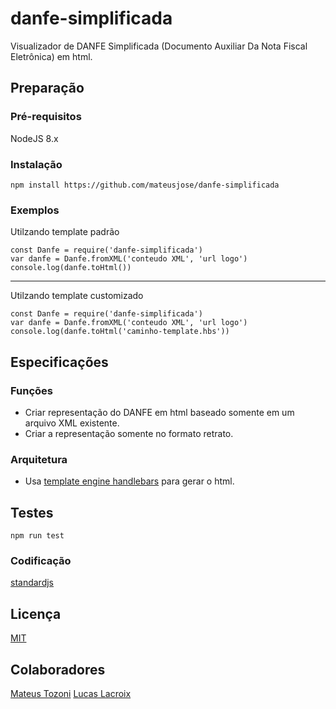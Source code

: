 # danfe-simplificada
Visualizador de DANFE Simplificada (Documento Auxiliar Da Nota Fiscal Eletrônica) em html.

## Preparação

### Pré-requisitos

NodeJS 8.x

### Instalação

```
npm install https://github.com/mateusjose/danfe-simplificada
```

### Exemplos

Utilzando template padrão
```
const Danfe = require('danfe-simplificada')
var danfe = Danfe.fromXML('conteudo XML', 'url logo')
console.log(danfe.toHtml())
```
----------------------------------------------------------------------
Utilzando template customizado
```
const Danfe = require('danfe-simplificada')
var danfe = Danfe.fromXML('conteudo XML', 'url logo')
console.log(danfe.toHtml('caminho-template.hbs'))
```


## Especificações

### Funções

* Criar representação do DANFE em html baseado somente em um arquivo XML existente.
* Criar a representação somente no formato retrato.

### Arquitetura

* Usa [template engine handlebars](https://github.com/wycats/handlebars.js) para gerar o html.

## Testes

```
npm run test
```

### Codificação

[standardjs](https://standardjs.com/rules.html)


## Licença

[MIT](https://github.com/mateusjose/danfe-simplificada/blob/master/LICENSE)

## Colaboradores
[Mateus Tozoni](https://github.com/mateustozoni)
[Lucas Lacroix](https://github.com/lucaslacroix)
